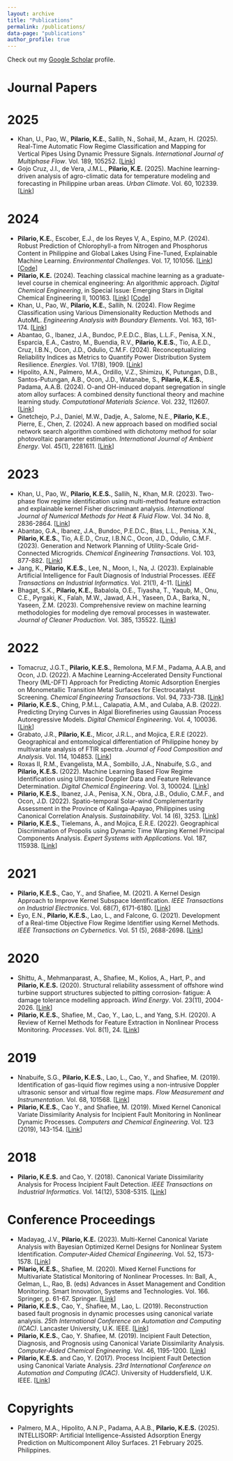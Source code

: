 ```yaml
---
layout: archive
title: "Publications"
permalink: /publications/
data-page: "publications"
author_profile: true
---
```


Check out my [Google Scholar](https://scholar.google.com.ph/citations?user=n41zoQ8AAAAJ&hl=en&oi=ao) profile.

# Journal Papers

2025
======
* Khan, U., Pao, W., **Pilario, K.E.**, Sallih, N., Sohail, M., Azam, H. (2025). Real-Time Automatic Flow Regime Classification and Mapping for Vertical Pipes Using Dynamic Pressure Signals. *International Journal of Multiphase Flow*. Vol. 189, 105252. [[Link](https://doi.org/10.1016/j.ijmultiphaseflow.2025.105252)]
* Gojo Cruz, J.I., de Vera, J.M.L., **Pilario, K.E.** (2025). Machine learning-driven analysis of agro-climatic data for temperature modeling and forecasting in Philippine urban areas. *Urban Climate*. Vol. 60, 102339. [[Link](https://doi.org/10.1016/j.uclim.2025.102339)]

2024
======
* **Pilario, K.E.**, Escober, E.J., de los Reyes V, A., Espino, M.P. (2024). Robust Prediction of Chlorophyll-a from Nitrogen and Phosphorus Content in Philippine and Global Lakes Using Fine-Tuned, Explainable Machine Learning. *Environmental Challenges*. Vol. 17, 101056. [[Link](https://doi.org/10.1016/j.envc.2024.101056)] [[Code](https://github.com/kspilario/predict_chlorophyll)]
* **Pilario, K.E.** (2024). Teaching classical machine learning as a graduate-level course in chemical engineering: An algorithmic approach. *Digital Chemical Engineering*, in Special Issue: Emerging Stars in Digital Chemical Engineering II, 100163. [[Link](https://doi.org/10.1016/j.dche.2024.100163)] [[Code](https://github.com/kspilario/MLxChE)]
* Khan, U., Pao, W., **Pilario, K.E.**, Sallih, N. (2024). Flow Regime Classification using Various Dimensionality Reduction Methods and AutoML. *Engineering Analysis with Boundary Elements*. Vol. 163, 161-174. [[Link](https://doi.org/10.1016/j.enganabound.2024.03.006)]
* Abantao, G., Ibanez, J.A., Bundoc, P.E.D.C., Blas, L.L.F., Penisa, X.N., Esparcia, E.A., Castro, M., Buendia, R.V., **Pilario, K.E.S.**, Tio, A.E.D., Cruz, I.B.N., Ocon, J.D., Odulio, C.M.F. (2024). Reconceptualizing Reliability Indices as Metrics to Quantify Power Distribution System Resilience. *Energies*. Vol. 17(8), 1909. [[Link](https://doi.org/10.3390/en17081909)]
* Hipolito, A.N., Palmero, M.A., Ordillo, V.Z., Shimizu, K, Putungan, D.B., Santos-Putungan, A.B., Ocon, J.D., Watanabe, S., **Pilario, K.E.S.**, Padama, A.A.B. (2024). O-and OH-induced dopant segregation in single atom alloy surfaces: A combined density functional theory and machine learning study. *Computational Materials Science*. Vol. 232, 112607. [[Link](https://doi.org/10.1016/j.commatsci.2023.112607)]
* Gnetchejo, P.J., Daniel, M.W., Dadje, A., Salome, N.E., **Pilario, K.E.**, Pierre, E., Chen, Z. (2024). A new approach based on modified social network search algorithm combined with dichotomy method for solar photovoltaic parameter estimation. *International Journal of Ambient Energy*. Vol. 45(1), 2281611. [[Link](https://doi.org/10.1080/01430750.2023.2281611)]

2023
======
* Khan, U., Pao, W., **Pilario, K.E.S.**, Sallih, N., Khan, M.R. (2023). Two-phase flow regime identification using multi-method feature extraction and explainable kernel Fisher discriminant analysis. *International Journal of Numerical Methods for Heat & Fluid Flow*. Vol. 34 No. 8, 2836-2864. [[Link](https://doi.org/10.1108/HFF-09-2023-0526)]
* Abantao, G.A., Ibanez, J.A., Bundoc, P.E.D.C., Blas, L.L., Penisa, X.N., **Pilario, K.E.S.**, Tio, A.E.D., Cruz, I.B.N.C., Ocon, J.D., Odulio, C.M.F. (2023). Generation and Network Planning of Utility-Scale Grid-Connected Microgrids. *Chemical Engineering Transactions*. Vol. 103, 877-882. [[Link](https://doi.org/10.3303/CET23103147)]
* Jang, K., **Pilario, K.E.S.**, Lee, N., Moon, I., Na, J. (2023). Explainable Artificial Intelligence for Fault Diagnosis of Industrial Processes. *IEEE Transactions on Industrial Informatics*. Vol. 21(1), 4-11. [[Link](https://doi.org/10.1109/TII.2023.3240601)]
* Bhagat, S.K., **Pilario, K.E.**, Babalola, O.E., Tiyasha, T., Yaqub, M., Onu, C.E., Pyrgaki, K., Falah, M.W., Jawad, A.H., Yaseen, D.A., Barka, N., Yaseen, Z.M. (2023). Comprehensive review on machine learning methodologies for modeling dye removal processes in wastewater. *Journal of Cleaner Production*. Vol. 385, 135522. [[Link](https://doi.org/10.1016/j.jclepro.2022.135522)]

2022
======
* Tomacruz, J.G.T., **Pilario, K.E.S.**, Remolona, M.F.M., Padama, A.A.B, and Ocon, J.D. (2022). A Machine Learning-Accelerated Density Functional Theory (ML-DFT) Approach for Predicting Atomic Adsorption Energies on Monometallic Transition Metal Surfaces for Electrocatalyst Screening. *Chemical Engineering Transactions*. Vol. 94, 733-738. [[Link](https://doi.org/10.3303/CET2294122)]
* **Pilario, K.E.S.**, Ching, P.M.L., Calapatia, A.M., and Culaba, A.B. (2022). Predicting Drying Curves in Algal Biorefineries using Gaussian Process Autoregressive Models. *Digital Chemical Engineering*. Vol. 4, 100036. [[Link](https://doi.org/10.1016/j.dche.2022.100036)]
* Grabato, J.R., **Pilario, K.E.**, Micor, J.R.L., and Mojica, E.R.E (2022). Geographical and entomological differentiation of Philippine honey by multivariate analysis of FTIR spectra. *Journal of Food Composition and Analysis*. Vol. 114, 104853. [[Link](https://doi.org/10.1016/j.jfca.2022.104853)]
* Roxas II, R.M., Evangelista, M.A., Sombillo, J.A., Nnabuife, S.G., and **Pilario, K.E.S.** (2022). Machine Learning Based Flow Regime Identification using Ultrasonic Doppler Data and Feature Relevance Determination. *Digital Chemical Engineering*. Vol. 3, 100024. [[Link](https://doi.org/10.1016/j.dche.2022.100024)]
* **Pilario, K.E.S.**, Ibanez, J.A., Penisa, X.N., Obra, J.B., Odulio, C.M.F., and Ocon, J.D. (2022). Spatio-temporal Solar-wind Complementarity Assessment in the Province of Kalinga-Apayao, Philippines using Canonical Correlation Analysis. *Sustainability*. Vol. 14 (6), 3253. [[Link](https://doi.org/10.3390/su14063253)]
* **Pilario, K.E.S.**, Tielemans, A., and Mojica, E.R.E. (2022). Geographical Discrimination of Propolis using Dynamic Time Warping Kernel Principal Components Analysis. *Expert Systems with Applications*. Vol. 187, 115938. [[Link](https://doi.org/10.1016/j.eswa.2021.115938)]

2021
======
* **Pilario, K.E.S.**, Cao, Y., and Shafiee, M. (2021). A Kernel Design Approach to Improve Kernel Subspace Identification. *IEEE Transactions on Industrial Electronics*. Vol. 68(7), 6171-6180. [[Link](https://doi.org/10.1109/TIE.2020.2996142)]
* Eyo, E.N., **Pilario, K.E.S.**, Lao, L., and Falcone, G. (2021). Development of a Real-time Objective Flow Regime Identifier using Kernel Methods. *IEEE Transactions on Cybernetics*. Vol. 51 (5), 2688-2698. [[Link](https://doi.org/10.1109/TCYB.2019.2910257)]

2020
======
* Shittu, A., Mehmanparast, A., Shafiee, M., Kolios, A., Hart, P., and **Pilario, K.E.S.** (2020). Structural reliability assessment of offshore wind turbine support structures subjected to pitting corrosion‐ fatigue: A damage tolerance modelling approach. *Wind Energy*. Vol. 23(11), 2004-2026. [[Link](https://doi.org/10.1002/we.2542)]
* **Pilario, K.E.S.**, Shafiee, M., Cao, Y., Lao, L., and Yang, S.H. (2020). A Review of Kernel Methods for Feature Extraction in Nonlinear Process Monitoring. *Processes*. Vol. 8(1), 24. [[Link](https://doi.org/10.3390/pr8010024)]

2019
======
* Nnabuife, S.G., **Pilario, K.E.S.**, Lao, L., Cao, Y., and Shafiee, M. (2019). Identification of gas-liquid flow regimes using a non-intrusive Doppler ultrasonic sensor and virtual flow regime maps. *Flow Measurement and Instrumentation*. Vol. 68, 101568. [[Link](https://doi.org/10.1016/j.flowmeasinst.2019.05.002)]
* **Pilario, K.E.S.**, Cao Y., and Shafiee, M. (2019). Mixed Kernel Canonical Variate Dissimilarity Analysis for Incipient Fault Monitoring in Nonlinear Dynamic Processes. *Computers and Chemical Engineering*. Vol. 123 (2019), 143-154. [[Link](https://doi.org/10.1016/j.compchemeng.2018.12.027)]

2018
======
* **Pilario, K.E.S.** and Cao, Y. (2018). Canonical Variate Dissimilarity Analysis for Process Incipient Fault Detection. *IEEE Transactions on Industrial Informatics*. Vol. 14(12), 5308-5315. [[Link](https://doi.org/10.1109/TII.2018.2810822)]

# Conference Proceedings

* Madayag, J.V., **Pilario, K.E.** (2023). Multi-Kernel Canonical Variate Analysis with Bayesian Optimized Kernel Designs for Nonlinear System Identification. *Computer-Aided Chemical Engineering*. Vol. 52, 1573-1578. [[Link](https://doi.org/10.1016/B978-0-443-15274-0.50250-X)]
* **Pilario, K.E.S.**, Shafiee, M. (2020). Mixed Kernel Functions for Multivariate Statistical Monitoring of Nonlinear Processes. In: Ball, A., Gelman, L., Rao, B. (eds) Advances in Asset Management and Condition Monitoring. Smart Innovation, Systems and Technologies. Vol. 166. Springer, p. 61-67. Springer. [[Link](https://doi.org/10.1007/978-3-030-57745-2_6)]
* **Pilario, K.E.S.**, Cao, Y., Shafiee, M., Lao, L. (2019). Reconstruction based fault prognosis in dynamic processes using canonical variate analysis. *25th International Conference on Automation and Computing (ICAC)*. Lancaster University, U.K. IEEE. [[Link](https://doi.org/10.23919/IConAC.2019.8895249)]
* **Pilario, K.E.S.**, Cao, Y. Shafiee, M. (2019). Incipient Fault Detection, Diagnosis, and Prognosis using Canonical Variate Dissimilarity Analysis. *Computer-Aided Chemical Engineering*. Vol. 46, 1195-1200. [[Link](https://doi.org/10.1016/B978-0-12-818634-3.50200-9)]
* **Pilario, K.E.S.** and Cao, Y. (2017). Process Incipient Fault Detection using Canonical Variate Analysis. *23rd International Conference on Automation and Computing (ICAC)*. University of Huddersfield, U.K. IEEE. [[Link](https://doi.org/10.23919/IConAC.2017.8082031)]

# Copyrights

* Palmero, M.A., Hipolito, A.N.P., Padama, A.A.B., **Pilario, K.E.S.** (2025). INTELLISORP: Artificial Intelligence-Assisted Adsorption Energy Prediction on Multicomponent Alloy Surfaces. 21 February 2025. Philippines.

